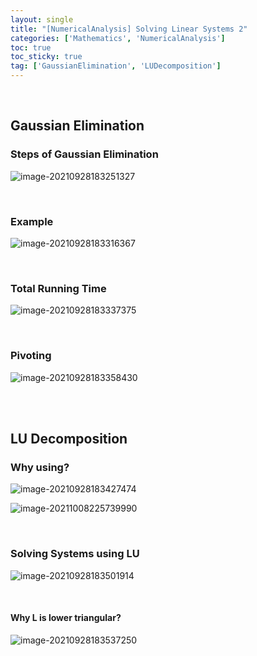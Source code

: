 ```yaml
---
layout: single
title: "[NumericalAnalysis] Solving Linear Systems 2"
categories: ['Mathematics', 'NumericalAnalysis']
toc: true
toc_sticky: true
tag: ['GaussianElimination', 'LUDecomposition']
---
```


<br>

## Gaussian Elimination

### Steps of Gaussian Elimination

![image-20210928183251327](https://user-images.githubusercontent.com/70505378/135062822-903aec9c-c3f8-41c0-a0da-0b0967fabf1b.png)

<br>

### Example

![image-20210928183316367](https://user-images.githubusercontent.com/70505378/135062824-e46ac0bd-0fb8-454b-b424-4b3b97267424.png)

<br>

### Total Running Time

![image-20210928183337375](https://user-images.githubusercontent.com/70505378/135062825-574f3615-b46c-48b6-b677-62bbc78026fb.png)

<br>

### Pivoting

![image-20210928183358430](https://user-images.githubusercontent.com/70505378/135062827-1069570a-90b9-4dd1-9643-14602214b577.png)

<br>

<br>

## LU Decomposition

### Why using?

![image-20210928183427474](https://user-images.githubusercontent.com/70505378/135062829-90b850b4-502e-4541-ac5c-a2f0444c23a0.png)

![image-20211008225739990](https://user-images.githubusercontent.com/70505378/136570169-38e64e11-022e-4368-96a6-ceb29d2201a5.png)

<br>

### Solving Systems using LU

![image-20210928183501914](https://user-images.githubusercontent.com/70505378/135062833-14f0d8b7-d3bb-4390-8b79-38a8fe9f6a78.png)

<br>

#### Why L is lower triangular?

![image-20210928183537250](https://user-images.githubusercontent.com/70505378/135062835-20ffd9b4-57e9-4ab6-bd06-2cdc51113053.png)

